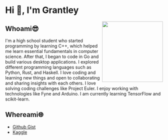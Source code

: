 # Hi 👋, I'm Grantley

<img style="float: right;" src="https://raw.githubusercontent.com/gospacedev/gospacedev/main/warmcoffee.gif" height="194"/>

## Whoami😎

I'm a high school student who started programming by learning C++, which helped me learn essential fundamentals in computer science. After that, I began to code in Go and build various desktop applications. I explored different programming languages such as Python, Rust, and Haskell. I love coding and learning new things and open to collaborating and sharing insights with each others. I love solving coding challenges like Project Euler. I enjoy working with technologies like Fyne and Arduino. I am currently learning TensorFlow and scikit-learn.

## Whereami🌐

- [Github Gist](https://gist.github.com/gospacedev)
- [Kaggle](https://www.kaggle.com/grantleycullar)

